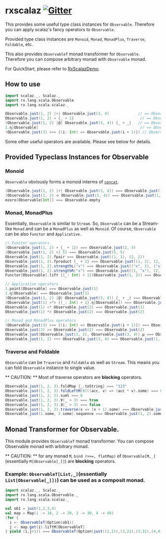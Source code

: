 # rxscalaz [![Gitter](https://badges.gitter.im/Join%20Chat.svg)](https://gitter.im/everpeace/rxscalaz?utm_source=badge&utm_medium=badge&utm_campaign=pr-badge&utm_content=badge)

This provides some useful type class instances for `Observable`.  Therefore you can apply scalaz's fancy operators to `Observable`.

Provided type class instances are `Monoid`, `Monad`, `MonadPlus`, `Traverse`, `Foldable`, etc.

This also provides `ObservableT` monad transformer for `Observable`.  Therefore you can compose arbitrary monad with `Observable` monad.

For QuickStart, please refer to [RxScalazDemo](./src/test/scala/rx/lang/scala/scalaz/examples/RxScalazDemo.scala).

## How to use

```scala
import scalaz._, Scalaz._
import rx.lang.scala.Observable
import rx.lang.scala.scalaz._

Observable.just(1, 2) |+| Observable.just(3, 4)             // == Observable.just(1 2 3 4)
Observable.just(1, 2) ∘ {_ + 1}                              // == Observable.just(2, 3)
(Observable.just(1, 2) |@| Observable.just(3, 4)) {_ + _}   // == Observable.just(4, 5, 5, 6)
1.η[Observable]                                              // == Observable.just(1)
(Observable.just(3) >>= {(i: Int) => Observable.just(i + 1)}) // Observable.just(4)
```

Some other useful operators are available.  Please see below for details.

## Provided Typeclass Instances for Observable
### Monoid
`Observable` obviously forms a monoid interms of  [`concat`](https://github.com/Netflix/RxJava/wiki/Mathematical-and-Aggregate-Operators#concat).

```scala
(Observable.just(1, 2) |+| Observable.just(3, 4)) === Observable.just(1, 2, 3, 4)
(Observable.just(1, 2) ⊹ Observable.just(3, 4)) === Observable.just(1, 2, 3, 4)
mzero[Observable[Int]] === Observable.empty
```

### Monad, MonadPlus
Essentially, `Observable` is similar to `Stream`. So, `Observable` can be a Stream-like `Monad` and can be a `MonadPlus` as well as `Monoid`.  Of course, `Observable` can be also `Functor` and `Applicative`.

```scala
// Functor operators
(Observable.just(1, 2) ∘ {_ + 1}) === Observable.just(2, 3)
(Observable.just(1, 2) >| 5) === Observable.just(5, 5)
Observable.just(1, 2).fpair === Observable.just((1, 1), (2, 2))
Observable.just(1, 2).fproduct {_ + 1} === Observable.just((1, 2), (2, 3))
Observable.just(1, 2).strengthL("x") === Observable.just(("x", 1), ("x", 2))
Observable.just(1, 2).strengthR("x") === Observable.just((1, "x"), (2, "x"))
Functor[Observable].lift {(_: Int) + 1}(Observable.just(1, 2)) === Observable.just(2, 3)

// Applicative operators
1.point[Observable] === Observable.just(1)
1.η[Observable] === Observable.just(1)
(Observable.just(1, 2) |@| Observable.just(3, 4)) {_ + _} === Observable.just(4, 5, 5, 6)
(Observable.just(1) <*> {(_: Int) + 1}.η[Observable]) === Observable.just(2)
Observable.just(1) <* Observable.just(2) === Observable.just(1)
Observable.just(1) *> Observable.just(2) === Observable.just(2)

// Monad and MonadPlus operators
(Observable.just(3) >>= {(i: Int) => Observable.just(i + 1)}) === Observable.just(4)
Observable.just(3) >> Observable.just(2) === Observable.just(2)
Observable.just(Observable.just(1, 2), Observable.just(3, 4)).μ === Observable.just(1, 2, 3, 4)
Observable.just(1, 2) <+> Observable.just(3, 4) === Observable.just(1, 2, 3, 4)
```

### Traverse and Foldable
`Observable` can be `Traverse` and `Foldable` as well as `Stream`.  This means you can fold `Observable` instance to single value.

** CAUTION: ** Most of traverse operators are **blocking** operators.

```scala
Observable.just(1, 2, 3).foldMap {_.toString} === "123"
Observable.just(1, 2, 3).foldLeftM(0)((acc, v) => (acc * v).some) === 6.some
Observable.just(1, 2, 3).suml === 6
Observable.just(1, 2, 3).∀(_ > 3) === true
Observable.just(1, 2, 3).∃(_ > 3) === false
Observable.just(1, 2, 3).traverse(x => (x + 1).some) === Observable.just(2, 3, 4).some
Observable.just(1.some, 2.some).sequence === Observable.just(1, 2).some
```

## Monad Transformer for Observable.
This module provides `ObservableT` monad transformer.  You can compose Observable monad with arbitrary monad.

** CAUTION: ** for any monad `M`, `bind (>>=, flatMap)` of `Observable[M,_]`(essentially `M[Observable[_]]`) are **blocking** operators.

### Example: `ObservableT[List,_]`(essentially `List[Observable[_]])`) can be used as a composit monad.

```scala
import scalaz._, Scalaz._
import rx.lang.scala.Observable._
import rx.lang.scala.scalaz._

val ob1 = just(1,2,3,4)
val map = Map(1 -> 10, 2 -> 20, 3 -> 30, 4 -> 40)
(for {
  i <- ObservableT(Option(ob1))
  j <- map.get(i).liftM[ObservableT]
} yield (i,j+1)) === ObservableT(Option(just((1,11),(2,21),(3,31),(4,41))))

```
